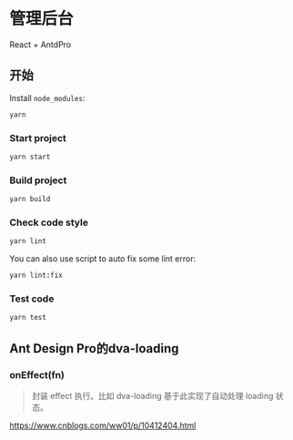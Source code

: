 # 管理后台

React + AntdPro

## 开始

Install `node_modules`:

```bash
yarn
```

### Start project

```bash
yarn start
```

### Build project

```bash
yarn build
```

### Check code style

```bash
yarn lint
```

You can also use script to auto fix some lint error:

```bash
yarn lint:fix
```

### Test code

```bash
yarn test
```


## Ant Design Pro的dva-loading

### onEffect(fn)
 
> 封装 effect 执行。比如 dva-loading 基于此实现了自动处理 loading 状态。
    
https://www.cnblogs.com/ww01/p/10412404.html
